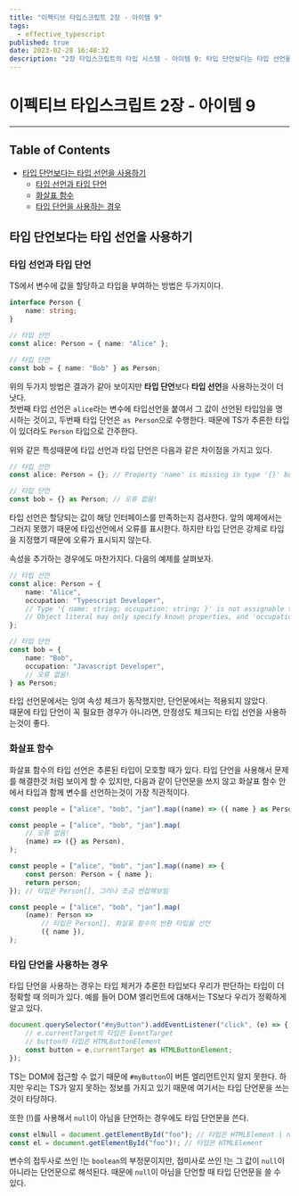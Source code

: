 ```yaml
---
title: "이펙티브 타입스크립트 2장 - 아이템 9"
tags:
  - effective_typescript
published: true
date: 2023-02-28 16:48:32
description: "2장 타입스크립트의 타입 시스템 - 아이템 9: 타입 단언보다는 타입 선언을 사용하기"
---
```


# 이펙티브 타입스크립트 2장 - 아이템 9

---

## Table of Contents

- [타입 단언보다는 타입 선언을 사용하기](#타입-단언보다는-타입-선언을-사용하기)
  - [타입 선언과 타입 단언](#타입-선언과-타입-단언)
  - [화살표 함수](#화살표-함수)
  - [타입 단언을 사용하는 경우](#타입-단언을-사용하는-경우)

## 타입 단언보다는 타입 선언을 사용하기

### 타입 선언과 타입 단언

TS에서 변수에 값을 할당하고 타입을 부여하는 방법은 두가지이다.

```ts
interface Person {
	name: string;
}

// 타입 선언
const alice: Person = { name: "Alice" };

// 타입 단언
const bob = { name: "Bob" } as Person;
```

위의 두가지 방법은 결과가 같아 보이지만 **타입 단언**보다 **타입 선언**을 사용하는것이 더 낫다.<br />
첫번째 타입 선언은 `alice`라는 변수에 타입선언을 붙여서 그 값이 선언된 타입임을 명시하는 것이고, 두번째 타입 단언은 `as Person`으로 수행한다. 때문에 TS가 추론한 타입이 있더라도 `Person` 타입으로 간주한다.

위와 같은 특성때문에 타입 선언과 타입 단언은 다음과 같은 차이점을 가지고 있다.

```ts
// 타입 선언
const alice: Person = {}; // Property 'name' is missing in type '{}' but required in type 'Person'.ts(2741)

// 타입 단언
const bob = {} as Person; // 오류 없음!
```

타입 선언은 할당되는 값이 해당 인터페이스를 만족하는지 검사한다. 앞의 예제에서는 그러지 못했기 때문에 타입선언에서 오류를 표시한다. 하지만 타입 단언은 강제로 타입을 지정했기 때문에 오류가 표시되지 않는다.

속성을 추가하는 경우에도 마찬가지다. 다음의 예제를 살펴보자.

```ts
// 타입 선언
const alice: Person = {
	name: "Alice",
	occupation: "Typescript Developer",
	// Type '{ name: string; occupation: string; }' is not assignable to type 'Person'.
	// Object literal may only specify known properties, and 'occupation' does not exist in type 'Person'.ts(2322)
};

// 타입 단언
const bob = {
	name: "Bob",
	occupation: "Javascript Developer",
	// 오류 없음!
} as Person;
```

타입 선언문에서는 잉여 속성 체크가 동작했지만, 단언문에서는 적용되지 않았다.<br />
때문에 타입 단언이 꼭 필요한 경우가 아니라면, 안정성도 체크되는 타입 선언을 사용하는것이 좋다.

### 화살표 함수

화살표 함수의 타입 선언은 추론된 타입이 모호할 때가 있다. 타입 단언을 사용해서 문제를 해결한것 처럼 보이게 할 수 있지만, 다음과 같이 단언문을 쓰지 않고 화살표 함수 안에서 타입과 함께 변수를 선언하는것이 가장 직관적이다.

```ts
const people = ["alice", "bob", "jan"].map((name) => ({ name } as Person)); // 타입은 Person[]

const people = ["alice", "bob", "jan"].map(
	// 오류 없음!
	(name) => ({} as Person),
);

const people = ["alice", "bob", "jan"].map((name) => {
	const person: Person = { name };
	return person;
}); // 타입은 Person[], 그러나 조금 번잡해보임

const people = ["alice", "bob", "jan"].map(
	(name): Person =>
		// 타입은 Person[], 화살표 함수의 반환 타입을 선언
		({ name }),
);
```

### 타입 단언을 사용하는 경우

타입 단언을 사용하는 경우는 타입 체커가 추론한 타입보다 우리가 판단하는 타입이 더 정확할 때 의미가 있다. 예를 들어 DOM 엘리먼트에 대해서는 TS보다 우리가 정확하게 알고 있다.

```ts
document.querySelector("#myButton").addEventListener("click", (e) => {
	// e.currentTarget의 타입은 EventTarget
	// button의 타입은 HTMLButtonElement
	const button = e.currentTarget as HTMLButtonElement;
});
```

TS는 DOM에 접근할 수 없기 때문에 `#myButton`이 버튼 엘리먼트인지 알지 못한다. 하지만 우리는 TS가 알지 못하는 정보를 가지고 있기 때문에 여기서는 타입 단언문을 쓰는것이 타당하다.

또한 (!)를 사용해서 `null`이 아님을 단언하는 경우에도 타입 단언문을 쓴다.

```ts
const elNull = document.getElementById("foo"); // 타입은 HTMLElement | null
const el = document.getElementById("foo")!; // 타입은 HTMLElement
```

변수의 접두사로 쓰인 !는 `boolean`의 부정문이지만, 접미사로 쓰인 !는 그 값이 `null`이 아니라는 단언문으로 해석된다. 때문에 `null`이 아님을 단언할 때 타입 단언문을 쓸 수 있다.
